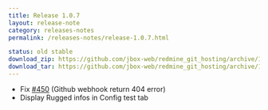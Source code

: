 ```yaml
---
title: Release 1.0.7
layout: release-note
category: releases-notes
permalink: /releases-notes/release-1.0.7.html

status: old stable
download_zip: https://github.com/jbox-web/redmine_git_hosting/archive/1.0.7.zip
download_tar: https://github.com/jbox-web/redmine_git_hosting/archive/1.0.7.tar.gz
---
```


* Fix [#450](https://github.com/jbox-web/redmine_git_hosting/issues/450) (Github webhook return 404 error)
* Display Rugged infos in Config test tab
